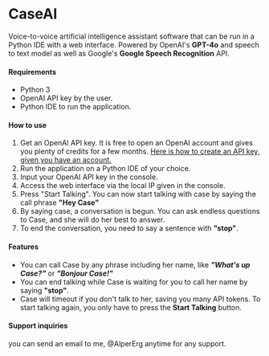 
# CaseAI

Voice-to-voice artificial intelligence assistant software that can be run in a Python IDE with a web interface. Powered by OpenAI's **GPT-4o** and speech to text model as well as Google's **Google Speech Recognition** API.

#### Requirements

- Python 3
- OpenAI API key by the user.
- Python IDE to run the application.

#### How to use

1. Get an OpenAI API key. It is free to open an OpenAI account and gives you plenty of credits for a few months. [Here is how to create an API key, given you have an account.](https://help.openai.com/en/articles/4936850-where-do-i-find-my-api-key)
2. Run the application on a Python IDE of your choice.
3. Input your OpenAI API key in the console.
4. Access the web interface via the local IP given in the console.
5. Press "Start Talking". You can now start talking with case by saying the call phrase **"Hey Case"**
6. By saying case, a conversation is begun. You can ask endless questions to Case, and she will do her best to answer.
7. To end the conversation, you need to say a sentence with **"stop"**.

#### Features

- You can call Case by any phrase including her name, like _**"What's up Case?"**_ or **_"Bonjour Case!"_**
- You can end talking while Case is waiting for you to call her name by saying **"stop"**.
- Case will timeout if you don't talk to her, saving you many API tokens. To start talking again, you only have to press the **Start Talking** button.

#### Support inquiries

you can send an email to me, @AlperErg anytime for any support.
